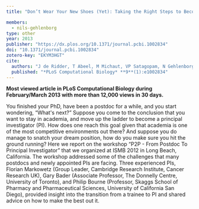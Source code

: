 ```yaml
---
title: "Don’t Wear Your New Shoes (Yet): Taking the Right Steps to Become a Successful Principal Investigator"

members:
  - nils-gehlenborg
type: other
year: 2013
publisher: "https://dx.plos.org/10.1371/journal.pcbi.1002834"
doi: "10.1371/journal.pcbi.1002834"
zotero-key: "EKYM3HGT"
cite:
  authors: "J de Ridder, T Abeel, M Michaut, VP Satagopam, N Gehlenborg"
  published: "*PLoS Computational Biology* **9**(1):e1002834"
---
```

**Most viewed article in PLoS Computational Biology during February/March 2013 with more than 12,000 views in 30 days.**

You finished your PhD, have been a postdoc for a while, and you start wondering, “What's next?” Suppose you come to the conclusion that you want to stay in academia, and move up the ladder to become a principal investigator (PI). How does one reach this goal given that academia is one of the most competitive environments out there? And suppose you do manage to snatch your dream position, how do you make sure you hit the ground running? Here we report on the workshop “P2P - From Postdoc To Principal Investigator” that we organized at ISMB 2012 in Long Beach, California. The workshop addressed some of the challenges that many postdocs and newly appointed PIs are facing. Three experienced PIs, Florian Markowetz (Group Leader, Cambridge Research Institute, Cancer Research UK), Gary Bader (Associate Professor, The Donnelly Centre, University of Toronto), and Philip Bourne (Professor, Skaggs School of Pharmacy and Pharmaceutical Sciences, University of California San Diego), provided insight into the transition from a trainee to PI and shared advice on how to make the best out it.